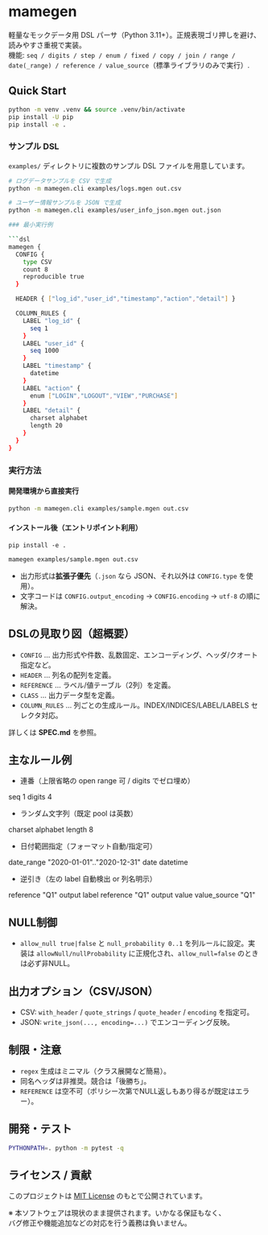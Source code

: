 # mamegen

軽量なモックデータ用 DSL パーサ（Python 3.11+）。正規表現ゴリ押しを避け、読みやすさ重視で実装。  
機能: `seq / digits / step / enum / fixed / copy / join / range / date(_range) / reference / value_source`（標準ライブラリのみで実行）.

## Quick Start

```bash
python -m venv .venv && source .venv/bin/activate
pip install -U pip
pip install -e .
```
### サンプル DSL

`examples/` ディレクトリに複数のサンプル DSL ファイルを用意しています。

```bash
# ログデータサンプルを CSV で生成
python -m mamegen.cli examples/logs.mgen out.csv

# ユーザー情報サンプルを JSON で生成
python -m mamegen.cli examples/user_info_json.mgen out.json

### 最小実行例

```dsl
mamegen {
  CONFIG {
    type CSV
    count 8
    reproducible true
  }

  HEADER { ["log_id","user_id","timestamp","action","detail"] }

  COLUMN_RULES {
    LABEL "log_id" {
      seq 1
    }
    LABEL "user_id" {
      seq 1000
    }
    LABEL "timestamp" {
      datetime
    }
    LABEL "action" {
      enum ["LOGIN","LOGOUT","VIEW","PURCHASE"]
    }
    LABEL "detail" {
      charset alphabet
      length 20
    }
  }
}
```

### 実行方法

#### 開発環境から直接実行
```bash
python -m mamegen.cli examples/sample.mgen out.csv
```

#### インストール後（エントリポイント利用）
`pip install -e .`

```bash
mamegen examples/sample.mgen out.csv
```

- 出力形式は**拡張子優先**（`.json` なら JSON、それ以外は `CONFIG.type` を使用）。
- 文字コードは `CONFIG.output_encoding` → `CONFIG.encoding` → `utf-8` の順に解決。

## DSLの見取り図（超概要）
- `CONFIG` … 出力形式や件数、乱数固定、エンコーディング、ヘッダ/クオート指定など。
- `HEADER` … 列名の配列を定義。
- `REFERENCE` … ラベル/値テーブル（2列）を定義。
- `CLASS` … 出力データ型を定義。
- `COLUMN_RULES` … 列ごとの生成ルール。INDEX/INDICES/LABEL/LABELS セレクタ対応。

詳しくは **SPEC.md** を参照。

## 主なルール例

- 連番（上限省略の open range 可 / digits でゼロ埋め）

seq 1
digits 4

- ランダム文字列（既定 pool は英数）

charset alphabet
length 8

- 日付範囲指定（フォーマット自動/指定可）

date_range "2020-01-01".."2020-12-31" date
datetime

- 逆引き（左の label 自動検出 or 列名明示）

reference "Q1" output label
reference "Q1" output value
value_source "Q1"

## NULL制御
- `allow_null true|false` と `null_probability 0..1` を列ルールに設定。実装は `allowNull/nullProbability` に正規化され、`allow_null=false` のときは必ず非NULL。

## 出力オプション（CSV/JSON）
- CSV: `with_header` / `quote_strings` / `quote_header` / `encoding` を指定可。
- JSON: `write_json(..., encoding=...)` でエンコーディング反映。

## 制限・注意
- `regex` 生成はミニマル（クラス展開など簡易）。
- 同名ヘッダは非推奨。競合は「後勝ち」。
- `REFERENCE` は空不可（ポリシー次第でNULL返しもあり得るが既定はエラー）。

## 開発・テスト
```bash
PYTHONPATH=. python -m pytest -q
```

## ライセンス / 貢献
このプロジェクトは [MIT License](./LICENSE) のもとで公開されています。 

※ 本ソフトウェアは現状のまま提供されます。いかなる保証もなく、  
バグ修正や機能追加などの対応を行う義務は負いません。